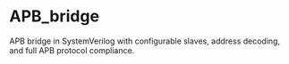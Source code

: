 # APB_bridge
APB bridge in SystemVerilog with configurable slaves, address decoding, and full APB protocol compliance.
